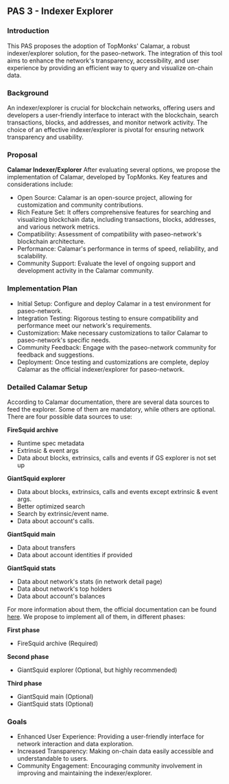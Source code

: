 ## **PAS 3 - Indexer Explorer**

### Introduction
This PAS proposes the adoption of TopMonks' Calamar, a robust indexer/explorer solution, for the paseo-network. The integration of this tool aims to enhance the network's transparency, accessibility, and user experience by providing an efficient way to query and visualize on-chain data.

### Background
An indexer/explorer is crucial for blockchain networks, offering users and developers a user-friendly interface to interact with the blockchain, search transactions, blocks, and addresses, and monitor network activity. The choice of an effective indexer/explorer is pivotal for ensuring network transparency and usability.

### Proposal
**Calamar Indexer/Explorer**
After evaluating several options, we propose the implementation of Calamar, developed by TopMonks. Key features and considerations include:


- Open Source: Calamar is an open-source project, allowing for customization and community contributions.
- Rich Feature Set: It offers comprehensive features for searching and visualizing blockchain data, including transactions, blocks, addresses, and various network metrics.
- Compatibility: Assessment of compatibility with paseo-network's blockchain architecture.
- Performance: Calamar's performance in terms of speed, reliability, and scalability.
- Community Support: Evaluate the level of ongoing support and development activity in the Calamar community.

### Implementation Plan
- Initial Setup: Configure and deploy Calamar in a test environment for paseo-network.
- Integration Testing: Rigorous testing to ensure compatibility and performance meet our network's requirements.
- Customization: Make necessary customizations to tailor Calamar to paseo-network's specific needs.
- Community Feedback: Engage with the paseo-network community for feedback and suggestions.
- Deployment: Once testing and customizations are complete, deploy Calamar as the official indexer/explorer for paseo-network.

### Detailed Calamar Setup
According to Calamar documentation, there are several data sources to feed the explorer. Some of them are mandatory, while others are optional. There are four possible data sources to use:

**FireSquid archive**
- Runtime spec metadata
- Extrinsic & event args
- Data about blocks, extrinsics, calls and events if GS explorer is not set up

**GiantSquid explorer**
- Data about blocks, extrinsics, calls and events except extrinsic & event args.
- Better optimized search
- Search by extrinsic/event name.
- Data about account's calls.

**GiantSquid main**
- Data about transfers
- Data about account identities if provided

**GiantSquid stats**
- Data about network's stats (in network detail page)
- Data about network's top holders
- Data about account's balances


For more information about them, the official documentation can be found [here](https://github.com/topmonks/calamar/wiki/Data-sources). We propose to implement all of them, in different phases:

**First phase**
- FireSquid archive (Required)

**Second phase**
- GiantSquid explorer (Optional, but highly recommended)


**Third phase**
- GiantSquid main (Optional)
- GiantSquid stats (Optional)

### Goals

- Enhanced User Experience: Providing a user-friendly interface for network interaction and data exploration.
- Increased Transparency: Making on-chain data easily accessible and understandable to users.
- Community Engagement: Encouraging community involvement in improving and maintaining the indexer/explorer.
